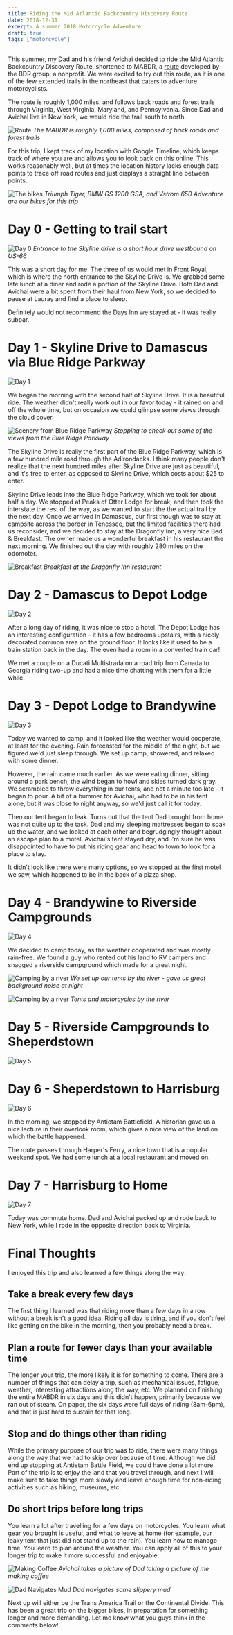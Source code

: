 ```yaml
---
title: Riding the Mid Atlantic Backcountry Discovery Route
date: 2018-12-31
excerpt: A summer 2018 Motorcycle Adventure
draft: true
tags: ["motorcycle"]
---
```


This summer, my Dad and his friend Avichai decided to ride the Mid Atlantic Backcountry Discovery Route, shortened to MABDR, a [route](https://ridebdr.com/MABDR) developed by the BDR group, a nonprofit. We were excited to try out this route, as it is one of the few extended trails in the northeast that caters to adventure motorcyclists.

The route is roughly 1,000 miles, and follows back roads and forest trails through Virginia, West Virginia, Maryland, and Pennsylvania. Since Dad and Avichai live in New York, we would ride the trail south to north.

![Route](./mabdr.jpg)
*The MABDR is roughly 1,000 miles, composed of back roads and forest trails*


For this trip, I kept track of my location with Google Timeline, which keeps track of where you are and allows you to look back on this online. This works reasonably well, but at times the location history lacks enough data points to trace off road routes and just displays a straight line between points.

![The bikes](./three-bikes.jpg)
*Triumph Tiger, BMW GS 1200 GSA, and Vstrom 650 Adventure are our bikes for this trip*


# Day 0 - Getting to trail start

![Day 0](./mabdr-day-0.png)
*Entrance to the Skyline drive is a short hour drive westbound on US-66*

This was a short day for me. The three of us would met in Front Royal, which is where the north entrance to the Skyline Drive is. We grabbed some late lunch at a diner and rode a portion of the Skyline Drive. Both Dad and Avichai were a bit spent from their haul from New York, so we decided to pause at Lauray and find a place to sleep.

Definitely would not recommend the Days Inn we stayed at - it was really subpar.

# Day 1 - Skyline Drive to Damascus via Blue Ridge Parkway

![Day 1](./mabdr-day-1.png)


We began the morning with the second half of Skyline Drive. It is a beautiful ride. The weather didn't really work out in our favor today - it rained on and off the whole time, but on occasion we could glimpse some views through the cloud cover.

![Scenery from Blue Ridge Parkway](./blue-ridge.jpg)
*Stopping to check out some of the views from the Blue Ridge Parkway*


The Skyline Drive is really the first part of the Blue Ridge Parkway, which is a few hundred mile road through the Adirondacks. I think many people don't realize that the next hundred miles after Skyline Drive are just as beautiful, and it's free to enter, as opposed to Skyline Drive, which costs about $25 to enter.

Skyline Drive leads into the Blue Ridge Parkway, which we took for about half a day. We stopped at Peaks of Otter Lodge for break, and then took the interstate the rest of the way, as we wanted to start the the actual trail by the next day. Once we arrived in Damascus, our first though was to stay at campsite across the border in Tenessee, but the limited facilities there had us reconsider, and we decided to stay at the Dragonfly Inn, a very nice Bed & Breakfast. The owner made us a wonderful breakfast in his restaurant the next morning. We finished out the day with roughly 280 miles on the odomoter.

![Breakfast](./breakfast-dragonfly.jpg)
*Breakfast at the Dragonfly Inn restaurant*

# Day 2 - Damascus to Depot Lodge

![Day 2](./mabdr-day-2.png)

After a long day of riding, it was nice to stop a hotel. The Depot Lodge has an interesting configuration - it has a few bedrooms upstairs, with a nicely decorated common area on the ground floor. It looks like it used to be a train station back in the day. The even had a room in a converted train car!

We met a couple on a Ducati Multistrada on a road trip from Canada to Georgia riding two-up and had a nice time chatting with them for a little while.

# Day 3 - Depot Lodge to Brandywine

![Day 3](./mabdr-day-3.png)

Today we wanted to camp, and it looked like the weather would cooperate, at least for the evening. Rain forecasted for the middle of the night, but we figured we'd just sleep through. We set up camp, showered, and relaxed with some dinner.

However, the rain came much earlier. As we were eating dinner, sitting around a park bench, the wind began to howl and skies turned dark gray. We scrambled to throw everything in our tents, and not a minute too late - it began to pour. A bit of a bummer for Avichai, who had to be in his tent alone, but it was close to night anyway, so we'd just call it for today.

Then our tent began to leak. Turns out that the tent Dad brought from home was not quite up to the task. Dad and my sleeping mattresses began to soak up the water, and we looked at each other and begrudgingly thought about an escape plan to a motel. Avichai's tent stayed dry, and I'm sure he was disappointed to have to put his riding gear and head to town to look for a place to stay.

It didn't look like there were many options, so we stopped at the first motel we saw, which happened to be in the back of a pizza shop.

# Day 4 - Brandywine to Riverside Campgrounds

![Day 4](./mabdr-day-4.png)

We decided to camp today, as the weather cooperated and was mostly rain-free. We found a guy who rented out his land to RV campers and snagged a riverside campground which made for a great night.

![Camping by a river](./river-camping.jpg)
*We set up our tents by the river - gave us great background noise at night*

![Camping by a river](./riverside-camping.jpg)
*Tents and motorcycles by the river*

# Day 5 - Riverside Campgrounds to Sheperdstown

![Day 5](./mabdr-day-5.png)

# Day 6 - Sheperdstown to Harrisburg

![Day 6](./mabdr-day-6.png)

In the morning, we stopped by Antietam Battlefield. A historian gave us a nice lecture in their overlook room, which gives a nice view of the land on which the battle happened.

The route passes through Harper's Ferry, a nice town that is a popular weekend spot. We had some lunch at a local restaurant and moved on.

# Day 7 - Harrisburg to Home

![Day 7](./mabdr-day-7.png)

Today was commute home. Dad and Avichai packed up and rode back to New York, while I rode in the opposite direction back to Virginia.

# Final Thoughts

I enjoyed this trip and also learned a few things along the way:

## Take a break every few days
The first thing I learned was that riding more than a few days in a row without a break isn't a good idea. Riding all day is tiring, and if you don't feel like getting on the bike in the morning, then you probably need a break.

## Plan a route for fewer days than your available time

The longer your trip, the more likely it is for something to come. There are a number of things that can delay a trip, such as mechanical issues, fatigue, weather, interesting attractions along the way, etc. We planned on finishing the entire MABDR in six days and this didn't happen, primarily because we ran out of steam. On paper, the six days were full days of riding (8am-6pm), and that is just hard to sustain for that long.

## Stop and do things other than riding

While the primary purpose of our trip was to ride, there were many things along the way that we had to skip over because of time. Although we did end up stopping at Antietam Battle Field, we could have done a lot more. Part of the trip is to enjoy the land that you travel through, and next I will make sure to take things more slowly and leave enough time for non-riding activities such as hiking, museums, etc.

## Do short trips before long trips

You learn a lot after travelling for a few days on motorcycles. You learn what gear you brought is useful, and what to leave at home (for example, our leaky tent that just did not stand up to the rain). You learn how to manage time. You learn to plan around the weather. You can apply all of this to your longer trip to make it more successful and enjoyable.


![Making Coffee](./making-coffee.jpg)
*Avichai takes a picture of Dad taking a picture of me making coffee*

![Dad Navigates Mud](./dad-mud.jpg)
*Dad navigates some slippery mud*

Next up will either be the Trans America Trail or the Continental Divide. This has been a great trip on the bigger bikes, in preparation for something longer and more demanding. Let me know what you guys think in the comments below!
